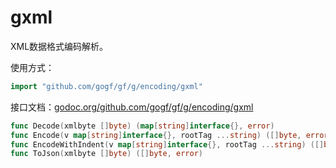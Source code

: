 
# gxml

XML数据格式编码解析。

使用方式：
```go
import "github.com/gogf/gf/g/encoding/gxml"
```

接口文档：[godoc.org/github.com/gogf/gf/g/encoding/gxml](https://godoc.org/github.com/gogf/gf/g/encoding/gxml)
```go
func Decode(xmlbyte []byte) (map[string]interface{}, error)
func Encode(v map[string]interface{}, rootTag ...string) ([]byte, error)
func EncodeWithIndent(v map[string]interface{}, rootTag ...string) ([]byte, error)
func ToJson(xmlbyte []byte) ([]byte, error)
```